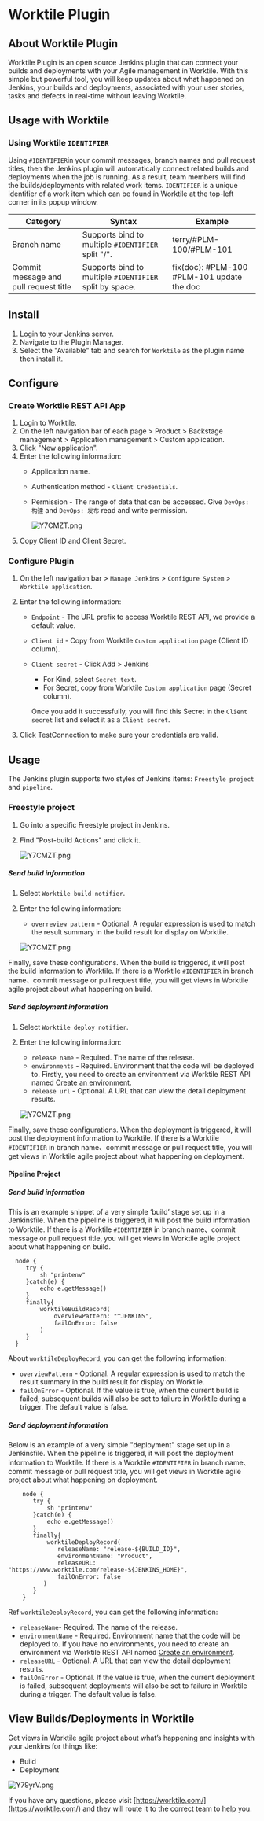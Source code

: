 # Worktile Plugin

## About Worktile Plugin

 Worktile Plugin is an open source Jenkins plugin that can connect your builds and deployments with your Agile management in Worktile. With this simple but powerful tool, you will keep updates about what happened on Jenkins, your builds and deployments, associated with your user stories, tasks and defects in real-time without leaving Worktile.

## Usage with Worktile

### Using Worktile `IDENTIFIER`

Using `#IDENTIFIER`in your commit messages, branch names and pull request titles, then the Jenkins plugin will automatically connect related builds and deployments when the job is running. As a result, team members will find the builds/deployments with related work items. `IDENTIFIER` is a unique identifier of a work item which can be found in Worktile at the top-left corner in its popup window.

Category|Syntax|Example
---| --- | ---
Branch name| Supports bind to multiple `#IDENTIFIER` split "/".| terry/#PLM-100/#PLM-101
Commit message and pull request title|Supports bind to multiple `#IDENTIFIER` split by space.|fix(doc): #PLM-100 #PLM-101 update the doc

## Install

   1. Login to your Jenkins server.
   2. Navigate to the Plugin Manager.
   3. Select the "Available" tab and search for `Worktile` as the plugin name then install it.

## Configure

### Create Worktile REST API App

1. Login to Worktile.
2. On the left navigation bar of each page > Product > Backstage management > Application management > Custom application.
3. Click "New application".
4. Enter the following information:
   - Application name.
   - Authentication method - `Client Credentials`.
   - Permission - The range of data that can be accessed. Give `DevOps: 构建` and `DevOps: 发布` read and write permission.

     ![Y7CMZT.png](https://s1.ax1x.com/2020/05/20/YofgXV.png)
5. Copy Client ID and Client Secret.

### Configure Plugin

1. On the left navigation bar > `Manage Jenkins` > `Configure System` > `Worktile application`.
2. Enter the following information:
    - `Endpoint` - The URL prefix to access Worktile REST API, we provide a default value.
    - `Client id` - Copy from Worktile `Custom application` page (Client ID column).
    - `Client secret` - Click Add > Jenkins
      - For Kind, select `Secret text`.
      - For Secret, copy from Worktile `Custom application` page (Secret column).

      Once you add it successfully, you will find this Secret in the `Client secret` list and select it as a `Client secret`.

3. Click TestConnection to make sure your credentials are valid.

## Usage

The Jenkins plugin supports two styles of Jenkins items: `Freestyle project` and `pipeline`.

### Freestyle project

  1. Go into a specific Freestyle project in Jenkins.
  2. Find "Post-build Actions" and click it.

      ![Y7CMZT.png](https://s1.ax1x.com/2020/05/20/YTKgF1.png)

##### Send build information

   1. Select `Worktile build notifier`.
   2. Enter the following information:
  
       - `overreview pattern` - Optional. A regular expression is used to match the result summary in the build result for display on Worktile.

       ![Y7CMZT.png](https://s1.ax1x.com/2020/05/20/YTM27j.png)

  Finally, save these configurations. When the build is triggered, it will post the build information to Worktile. If there is a Worktile `#IDENTIFIER` in branch name、commit message or pull request title, you will get views in Worktile agile project about what happening on build.

##### Send deployment information

   1. Select `Worktile deploy notifier`.
   2. Enter the following information:

       - `release name` - Required. The name of the release.
       - `environments` - Required. Environment that the code will be deployed to. Firstly, you need to create an environment via Worktile REST API named [Create an environment](https://open.worktile.com/#api-%E7%8E%AF%E5%A2%83).
       - `release url` - Optional. A URL that can view the detail deployment results.

        ![Y7CMZT.png](https://s1.ax1x.com/2020/05/20/Y7CMZT.png)

  Finally, save these configurations. When the deployment is triggered, it will post the deployment information to Worktile. If there is a Worktile `#IDENTIFIER` in branch name、commit message or pull request title, you will get views in Worktile agile project about what happening on deployment.

#### Pipeline Project

##### Send build information

  This is an example snippet of a very simple ‘build’ stage set up in a Jenkinsfile. When the pipeline is triggered, it will post the build information to Worktile. If there is a Worktile `#IDENTIFIER` in branch name、commit message or pull request title, you will get views in Worktile agile project about what happening on build.

  ``` syntaxhighlighter-pre
    node {
       try {
           sh "printenv"
       }catch(e) {
           echo e.getMessage()
       }
       finally{
           worktileBuildRecord(
               overviewPattern: "^JENKINS",
               failOnError: false
           )
       }
    }
  ```


  About `worktileDeployRecord`, you can get the following information:

- `overviewPattern` - Optional. A regular expression is used to match the result summary in the build result for display on Worktile.
- `failOnError` - Optional. If the value is true, when the current build is failed, subsequent builds will also be set to failure in Worktile during a trigger. The default value is false.

##### Send deployment information

  Below is an example of a very simple "deployment" stage set up in a Jenkinsfile. When the pipeline is triggered, it will post the deployment information to Worktile. If there is a Worktile `#IDENTIFIER` in branch name、commit message or pull request title, you will get views in Worktile agile project about what happening on deployment.

```syntaxhighlighter-pre
    node {
       try {
           sh "printenv"
       }catch(e) {
           echo e.getMessage()
       }
       finally{
           worktileDeployRecord(
              releaseName: "release-${BUILD_ID}",
              environmentName: "Product",
              releaseURL: "https://www.worktile.com/release-${JENKINS_HOME}",
              failOnError: false
          )
       }
    }
  ```

  Ref `worktileDeployRecord`, you can get the following information:

- `releaseName`- Required. The name of the release.
- `environmentName` - Required. Environment name that the code will be deployed to. If you have no environments, you need to create an environment via Worktile REST API named [Create an environment](https://open.worktile.com/#api-%E7%8E%AF%E5%A2%83).
- `releaseURL` - Optional. A URL that can view the detail deployment results.
- `failOnError` - Optional. If the value is true, when the current deployment is failed, subsequent deployments will also be set to failure in Worktile during a trigger. The default value is false.

## View Builds/Deployments in Worktile

Get views in Worktile agile project about what’s happening and insights with your Jenkins for things like:

- Build
- Deployment

![Y79yrV.png](https://s1.ax1x.com/2020/05/20/Y79yrV.png)

If you have any questions, please visit [https://worktile.com/](https://worktile.com/) and they will route it to the correct team to help you.
